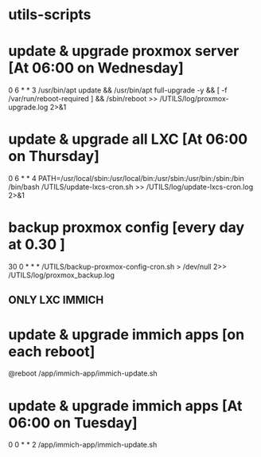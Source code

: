 # utils-scripts

# update & upgrade proxmox server [At 06:00 on Wednesday]
0 6 * * 3 /usr/bin/apt update && /usr/bin/apt full-upgrade -y && [ -f /var/run/reboot-required ] && /sbin/reboot >> /UTILS/log/proxmox-upgrade.log 2>&1

# update & upgrade all LXC [At 06:00 on Thursday]
0 6 * * 4 PATH=/usr/local/sbin:/usr/local/bin:/usr/sbin:/usr/bin:/sbin:/bin /bin/bash /UTILS/update-lxcs-cron.sh >> /UTILS/log/update-lxcs-cron.log 2>&1

# backup proxmox config [every day at 0.30 ]
30 0 * * * /UTILS/backup-proxmox-config-cron.sh > /dev/null 2>> /UTILS/log/proxmox_backup.log

## ONLY LXC IMMICH
# update & upgrade immich apps [on each reboot]
@reboot /app/immich-app/immich-update.sh

# update & upgrade immich apps [At 06:00 on Tuesday]
0 0 * * 2 /app/immich-app/immich-update.sh